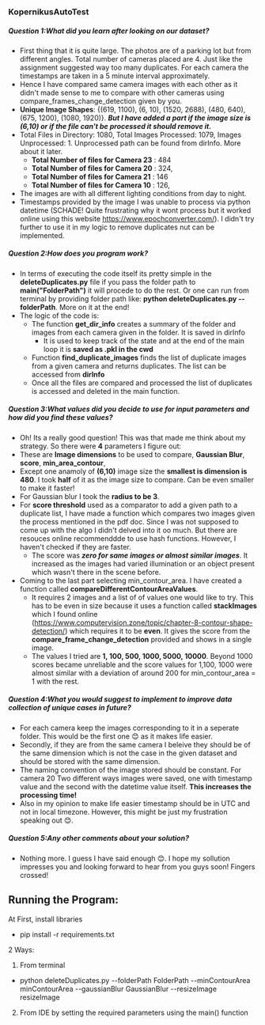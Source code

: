 ### KopernikusAutoTest

##### Question 1:What did you learn after looking on our dataset?

* First thing that it is quite large. The photos are of a parking lot but from different angles. Total number of cameras placed are 4. Just like the assignment suggested way too many duplicates. For each camera the timestamps are taken in a 5 minute interval approximately.
* Hence I have compared same camera images with each other as it didn't made sense to me to compare with other cameras using compare_frames_change_detection given by you.
* **Unique Image Shapes**: {(619, 1100), (6, 10), (1520, 2688), (480, 640), (675, 1200), (1080, 1920)}. ***But I have added a part if the image size is (6,10) or if the file can't be processed it should remove it.***  
* Total Files in Directory: 1080, Total Images Processed: 1079, Images Unprocessed: 1. Unprocessed path can be found from dirInfo. More about it later.
  *  **Total Number of files for Camera 23** : 484
  *  **Total Number of files for Camera 20** : 324, 
  *  **Total Number of files for Camera 21** : 146
  *  **Total Number of files for Camera 10** : 126, 
*  The images are with all different lighting conditions from day to night.
*  Timestamps provided by the image I was unable to process via python datetime (SCHADE! Quite frustrating why it wont process but it worked online using this website https://www.epochconverter.com/). I didn't try further to use it in my logic to remove duplicates nut can be implemented. 
  
##### Question 2:How does you program work?

* In terms of executing the code itself its pretty simple in the **deleteDuplicates.py** file if you pass the folder path to **main("FolderPath")** it will procede to do the rest. Or one can run from terminal by providing folder path like: **python deleteDuplicates.py --folderPath**. More on it at the end! 
* The logic of the code is:
  * The function **get_dir_info** creates a summary of the folder and images from each camera given in the folder. It is saved in dirInfo
    * It is used to keep track of the state and at the end of the main loop it is **saved as .pkl in the cwd**
  * Function **find_duplicate_images** finds the list of duplicate images from a given camera and returns duplicates. The list can be accessed from **dirInfo**
  * Once all the files are compared and processed  the list of duplicates is accessed and deleted in the main function.

##### Question 3:What values did you decide to use for input parameters and how did you find these values?

* Oh! Its a really good question! This was that made me think about my strategy. So there were **4** parameters I figure out:
* These are **Image dimensions** to be used to compare, **Gaussian Blur**, **score**, **min_area_contour**,
* Except one anamoly of **(6,10)** image size the **smallest is dimension is 480**. I took **half** of it as the image size to compare. Can be even smaller to make it faster! 
* For Gaussian blur I took the **radius to be 3**. 
* For **score threshold** used as a comparator to add a given path to a duplicate list, I have made a function which compares two images given the process mentioned in the pdf doc. Since I was not supposed to come up with the algo I didn't delved into it oo much. But there are resouces online recommenddde to use hash functions. However, I haven't checked if they are faster.
  * The score was ***zero for same images or almost similar images***. It increased as the images had varied illumination or an object present which wasn't there in the scene before.
* Coming to the last part selecting min_contour_area. I have created a function called **compareDifferentContourAreaValues**.
  * It requires 2 images and a list of  of values one would like to try. This has to be even in size because it uses a function called **stackImages** which I found online (https://www.computervision.zone/topic/chapter-8-contour-shape-detection/) which requires it to be **even**. It gives the score from the **compare_frame_change_detection** provided and shows in a single image.
  * The values I tried are **1, 100, 500, 1000, 5000, 10000**. Beyond 1000 scores became unreliable and the score values for 1,100, 1000 were almost similar with a deviation of around 200 for min_contour_area = 1 with the rest.
   
##### Question 4:What you would suggest to implement to improve data collection of unique cases in future?

* For each camera keep the images corresponding to it in a seperate folder. This would be the first one 😊 as it makes life easier.
* Secondly, if they are from the same camera I beleive they should be of the same dimension which is not the case in the given dataset and should be stored with the same dimension.
* The naming convention of the image stored should be constant. For camera 20 Two different ways images were saved, one with timestamp value and the second with the datetime value itself. **This increases the processing time!**
* Also in my opinion to make life easier timestamp should be in UTC and not in local timezone. However, this might be just my frustration speaking out 😊. 

 
##### Question 5:Any other comments about your solution?
* Nothing more. I guess I have said enough 😊. I hope my sollution impresses you and looking forward to hear from you guys soon! Fingers crossed!

## Running the Program:
At First, install libraries
* pip install -r requirements.txt 

2 Ways:
1. From terminal
  * python deleteDuplicates.py --folderPath FolderPath --minContourArea minContourArea --gaussianBlur GaussianBlur --resizeImage resizeImage
2. From IDE by setting the required parameters using the main() function

  


